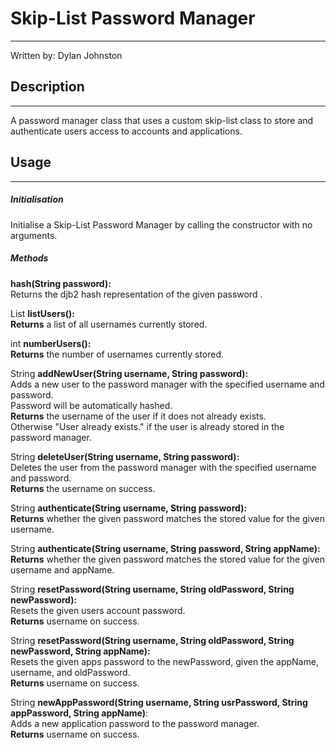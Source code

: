 # Skip-List Password Manager
***
Written by: Dylan Johnston
## Description
***
A password manager class that uses a custom skip-list class to store and authenticate users access to accounts and applications.
## Usage
***
##### Initialisation
Initialise a Skip-List Password Manager by calling the constructor with no arguments. 

##### Methods
**hash(String password):**  
Returns the djb2 hash representation of the given password  .

List **listUsers():**  
**Returns** a list of all usernames currently stored.

int **numberUsers():**  
**Returns** the number of usernames currently stored.

String **addNewUser(String username, String password):**  
Adds a new user to the password manager with the specified username and password.  
Password will be automatically hashed.  
**Returns** the username of the user if it does not already exists.  
Otherwise "User already exists." if the user is already stored in the password manager.

String **deleteUser(String username, String password):**  
Deletes the user from the password manager with the specified username and password.  
**Returns** the username on success.

String **authenticate(String username, String password):**  
**Returns** whether the given password matches the stored value for the given username.

String **authenticate(String username, String password, String appName):**  
**Returns** whether the given password matches the stored value for the given username and appName.

String **resetPassword(String username, String oldPassword, String newPassword):**  
Resets the given users account password.  
**Returns** username on success.

String **resetPassword(String username, String oldPassword, String newPassword, String appName):**  
Resets the given apps password to the newPassword, given the appName, username, and oldPassword.  
**Returns** username on success.

String **newAppPassword(String username, String usrPassword, String appPassword, String appName)**:  
Adds a new application password to the password manager.  
**Returns** username on success.